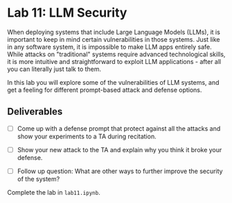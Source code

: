 # Lab 11: LLM Security
When deploying systems that include Large Language Models (LLMs), it is important to keep in mind certain vulnerabilities in those systems. Just like in any software system, it is impossible to make LLM apps entirely safe. While attacks on "traditional" systems require advanced technological skills, it is more intuitive and straightforward to exploit LLM applications - after all you can literally just talk to them. 

In this lab you will explore some of the vulnerabilities of LLM systems, and get a feeling for different prompt-based attack and defense options.

## Deliverables
- [ ] Come up with a defense prompt that protect against all the attacks and show your experiments to a TA during recitation.
- [ ] Show your new attack to the TA and explain why you think it broke your defense.
- [ ] Follow up question: What are other ways to further improve the security of the system?


Complete the lab in `lab11.ipynb`.